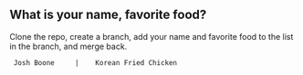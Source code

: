 ## What is your name, favorite food?
Clone the repo, create a branch, add your name and favorite food to the list in the branch, and merge back.

     Josh Boone     |    Korean Fried Chicken